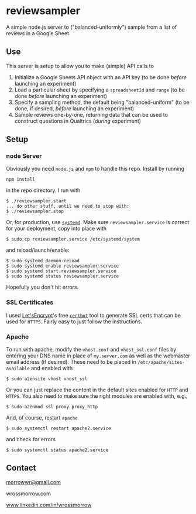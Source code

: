 # reviewsampler

A simple node.js server to ("balanced-uniformly") sample from a list of reviews in a Google Sheet. 

## Use

This server is setup to allow you to make (simple) API calls to 

1. Initialize a Google Sheets API object with an API key (to be done _before_ launching an experiment)
2. Load a particular sheet by specifying a `spreadsheetId` and `range` (to be done _before_ launching an experiment)
3. Specify a sampling method, the default being "balanced-uniform" (to be done, if desired, _before_ launching an experiment)
4. Sample reviews one-by-one, returning data that can be used to construct questions in Qualtrics (_during_ experiment)



## Setup

### node Server

Obviously you need `node.js` and `npm` to handle this repo. Install by running
```
npm install
```
in the repo directory. I run with
```
$ ./reviewsampler.start
... do other stuff, until we need to stop with:
$ ./reviewsampler.stop
```

Or, for production, use [`systemd`](https://www.freedesktop.org/wiki/Software/systemd/). Make sure `reviewsampler.service` is correct for your deployment, copy into place with
```
$ sudo cp reviewsampler.service /etc/systemd/system
```
and reload/launch/enable: 
```
$ sudo systemd daemon-reload
$ sudo systemd enable reviewsampler.service
$ sudo systemd start reviewsampler.service
$ sudo systemd status reviewsampler.service
```
Hopefully you don't hit errors. 

### SSL Certificates

I used [Let'sEncrypt](https://letsencrypt.org/)'s free [`certbot`](https://certbot.eff.org/) tool to generate SSL certs that can be used for `HTTPS`. Fairly easy to just follow the instructions. 

### Apache

To run with apache, modify the `vhost.conf` and `vhost_ssl.conf` files by entering your DNS name in place of `my.server.com` as well as the webmaster email address (if desired). These need to be placed in `/etc/apache/sites-available` and enabled with 

```
$ sudo a2ensite vhost vhost_ssl
```
Or you can just replace the content in the default sites enabled for `HTTP` and `HTTPS`. You also need to make sure the right modules are enabled with, e.g., 

```
$ sudo a2enmod ssl proxy proxy_http
```
And, of course, restart `apache`
```
$ sudo systemctl restart apache2.service
```
and check for errors
```
$ sudo systemctl status apache2.service
```

## Contact

morrowwr@gmail.com

wrossmorrow.com

www.linkedin.com/in/wrossmorrow
